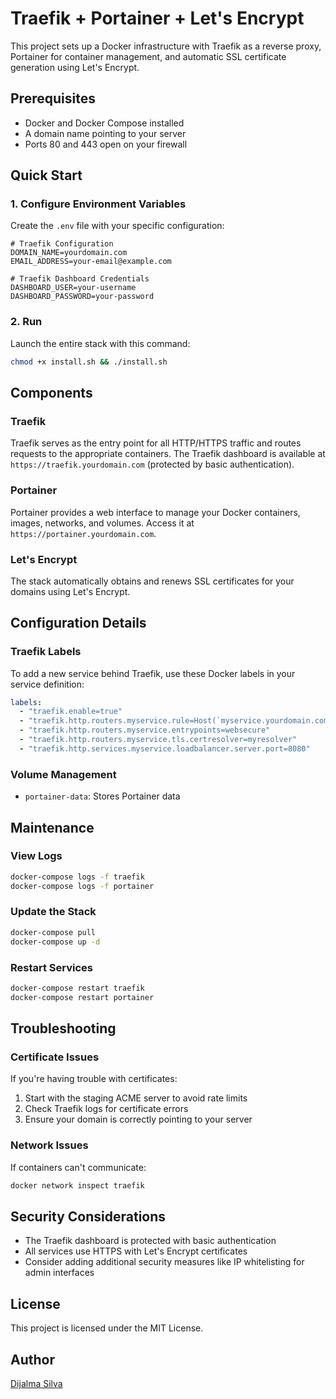 # Traefik + Portainer + Let's Encrypt

This project sets up a Docker infrastructure with Traefik as a reverse proxy, Portainer for container management, and automatic SSL certificate generation using Let's Encrypt.

## Prerequisites

- Docker and Docker Compose installed
- A domain name pointing to your server
- Ports 80 and 443 open on your firewall

## Quick Start

### 1. Configure Environment Variables

Create the `.env` file with your specific configuration:

```
# Traefik Configuration
DOMAIN_NAME=yourdomain.com
EMAIL_ADDRESS=your-email@example.com

# Traefik Dashboard Credentials
DASHBOARD_USER=your-username
DASHBOARD_PASSWORD=your-password
```

### 2. Run

Launch the entire stack with this command:

```bash
chmod +x install.sh && ./install.sh
```

## Components

### Traefik

Traefik serves as the entry point for all HTTP/HTTPS traffic and routes requests to the appropriate containers. The Traefik dashboard is available at `https://traefik.yourdomain.com` (protected by basic authentication).

### Portainer

Portainer provides a web interface to manage your Docker containers, images, networks, and volumes. Access it at `https://portainer.yourdomain.com`.

### Let's Encrypt

The stack automatically obtains and renews SSL certificates for your domains using Let's Encrypt.

## Configuration Details

### Traefik Labels

To add a new service behind Traefik, use these Docker labels in your service definition:

```yaml
labels:
  - "traefik.enable=true"
  - "traefik.http.routers.myservice.rule=Host(`myservice.yourdomain.com`)"
  - "traefik.http.routers.myservice.entrypoints=websecure"
  - "traefik.http.routers.myservice.tls.certresolver=myresolver"
  - "traefik.http.services.myservice.loadbalancer.server.port=8080"
```

### Volume Management

- `portainer-data`: Stores Portainer data

## Maintenance

### View Logs

```bash
docker-compose logs -f traefik
docker-compose logs -f portainer
```

### Update the Stack

```bash
docker-compose pull
docker-compose up -d
```

### Restart Services

```bash
docker-compose restart traefik
docker-compose restart portainer
```

## Troubleshooting

### Certificate Issues

If you're having trouble with certificates:

1. Start with the staging ACME server to avoid rate limits
2. Check Traefik logs for certificate errors
3. Ensure your domain is correctly pointing to your server

### Network Issues

If containers can't communicate:

```bash
docker network inspect traefik
```

## Security Considerations

- The Traefik dashboard is protected with basic authentication
- All services use HTTPS with Let's Encrypt certificates
- Consider adding additional security measures like IP whitelisting for admin interfaces

## License

This project is licensed under the MIT License.

## Author
[Dijalma Silva](https://github.com/dijalmass)